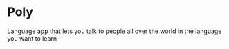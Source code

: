 # Poly
Language app that lets you talk to people all over the world in the language you want to learn
